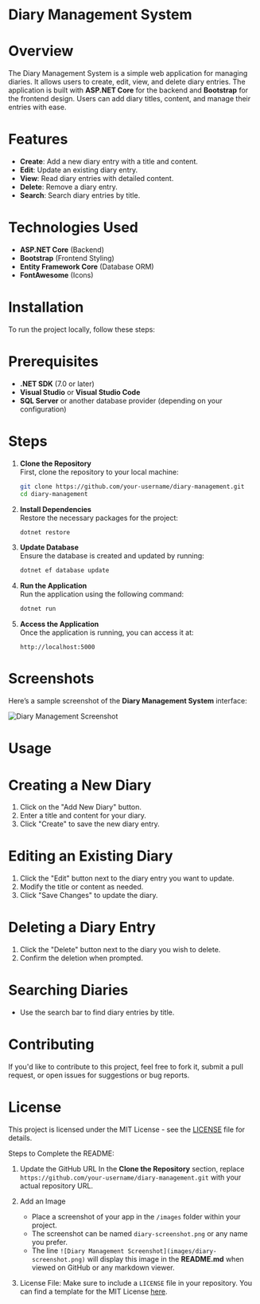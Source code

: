 # Diary Management System

# Overview

The Diary Management System is a simple web application for managing diaries. It allows users to create, edit, view, and delete diary entries. The application is built with **ASP.NET Core** for the backend and **Bootstrap** for the frontend design. Users can add diary titles, content, and manage their entries with ease.

# Features

- **Create**: Add a new diary entry with a title and content.
- **Edit**: Update an existing diary entry.
- **View**: Read diary entries with detailed content.
- **Delete**: Remove a diary entry.
- **Search**: Search diary entries by title.
  
# Technologies Used

- **ASP.NET Core** (Backend)
- **Bootstrap** (Frontend Styling)
- **Entity Framework Core** (Database ORM)
- **FontAwesome** (Icons)

# Installation

To run the project locally, follow these steps:

# Prerequisites
- **.NET SDK** (7.0 or later)
- **Visual Studio** or **Visual Studio Code**
- **SQL Server** or another database provider (depending on your configuration)

# Steps

1. **Clone the Repository**  
   First, clone the repository to your local machine:
   ```bash
   git clone https://github.com/your-username/diary-management.git
   cd diary-management
   ```

2. **Install Dependencies**  
   Restore the necessary packages for the project:
   ```bash
   dotnet restore
   ```

3. **Update Database**  
   Ensure the database is created and updated by running:
   ```bash
   dotnet ef database update
   ```

4. **Run the Application**  
   Run the application using the following command:
   ```bash
   dotnet run
   ```

5. **Access the Application**  
   Once the application is running, you can access it at:
   ```
   http://localhost:5000
   ```

# Screenshots

Here’s a sample screenshot of the **Diary Management System** interface:

![Diary Management Screenshot](images/diary-screenshot.png)

# Usage

# Creating a New Diary
1. Click on the "Add New Diary" button.
2. Enter a title and content for your diary.
3. Click "Create" to save the new diary entry.

# Editing an Existing Diary
1. Click the "Edit" button next to the diary entry you want to update.
2. Modify the title or content as needed.
3. Click "Save Changes" to update the diary.

# Deleting a Diary Entry
1. Click the "Delete" button next to the diary you wish to delete.
2. Confirm the deletion when prompted.

# Searching Diaries
- Use the search bar to find diary entries by title.

# Contributing

If you'd like to contribute to this project, feel free to fork it, submit a pull request, or open issues for suggestions or bug reports.

# License

This project is licensed under the MIT License - see the [LICENSE](LICENSE) file for details.


Steps to Complete the README:

1. Update the GitHub URL In the **Clone the Repository** section, replace `https://github.com/your-username/diary-management.git` with your actual repository URL.
   
2. Add an Image
    - Place a screenshot of your app in the `/images` folder within your project.
    - The screenshot can be named `diary-screenshot.png` or any name you prefer. 
    - The line `![Diary Management Screenshot](images/diary-screenshot.png)` will display this image in the **README.md** when viewed on GitHub or any markdown viewer.

3. License File: Make sure to include a `LICENSE` file in your repository. You can find a template for the MIT License [here](https://opensource.org/licenses/MIT). 
